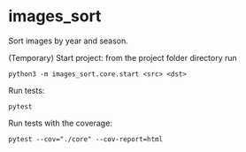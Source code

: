 # images_sort
Sort images by year and season.

(Temporary) Start project:
from the project folder directory run

`
    python3 -m images_sort.core.start <src> <dst>
`

Run tests:

`
    pytest
`

Run tests with the coverage:

`
    pytest --cov="./core" --cov-report=html
`
